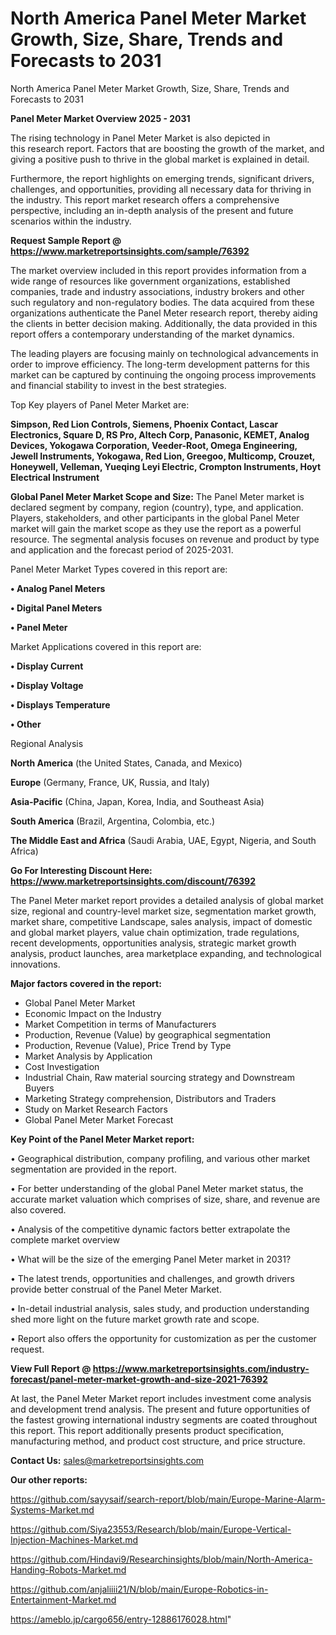 # North America Panel Meter Market Growth, Size, Share, Trends and Forecasts to 2031
North America Panel Meter Market Growth, Size, Share, Trends and Forecasts to 2031

<Strong> Panel Meter Market Overview 2025 - 2031</strong>

The rising technology in Panel Meter Market is also depicted in this research report. Factors that are boosting the growth of the market, and giving a positive push to thrive in the global market is explained in detail.

Furthermore, the report highlights on emerging trends, significant drivers, challenges, and opportunities, providing all necessary data for thriving in the industry. This report market research offers a comprehensive perspective, including an in-depth analysis of the present and future scenarios within the industry.

<strong>Request Sample Report @ <a href=https://www.marketreportsinsights.com/sample/76392>https://www.marketreportsinsights.com/sample/76392</a></strong>

The market overview included in this report provides information from a wide range of resources like government organizations, established companies, trade and industry associations, industry brokers and other such regulatory and non-regulatory bodies. The data acquired from these organizations authenticate the Panel Meter research report, thereby aiding the clients in better decision making. Additionally, the data provided in this report offers a contemporary understanding of the market dynamics.

The leading players are focusing mainly on technological advancements in order to improve efficiency. The long-term development patterns for this market can be captured by continuing the ongoing process improvements and financial stability to invest in the best strategies.

Top Key players of Panel Meter Market are:

<strong>Simpson, Red Lion Controls, Siemens, Phoenix Contact, Lascar Electronics, Square D, RS Pro, Altech Corp, Panasonic, KEMET, Analog Devices, Yokogawa Corporation, Veeder-Root, Omega Engineering, Jewell Instruments, Yokogawa, Red Lion, Greegoo, Multicomp, Crouzet, Honeywell, Velleman, Yueqing Leyi Electric, Crompton Instruments, Hoyt Electrical Instrument</strong>

<strong><b>Global Panel Meter Market Scope and Size:</b></strong>
The Panel Meter market is declared segment by company, region (country), type, and application. Players, stakeholders, and other participants in the global Panel Meter market will gain the market scope as they use the report as a powerful resource. The segmental analysis focuses on revenue and product by type and application and the forecast period of 2025-2031.

Panel Meter Market Types covered in this report are:

<strong>• Analog Panel Meters

• Digital Panel Meters

• Panel Meter</strong>

Market Applications covered in this report are:

<strong>• Display Current

• Display Voltage

• Displays Temperature

• Other</strong> 

Regional Analysis

<strong>North America</strong> (the United States, Canada, and Mexico)

<strong>Europe</strong> (Germany, France, UK, Russia, and Italy)

<strong>Asia-Pacific</strong> (China, Japan, Korea, India, and Southeast Asia)

<strong>South America</strong> (Brazil, Argentina, Colombia, etc.)

<strong>The Middle East and Africa</strong> (Saudi Arabia, UAE, Egypt, Nigeria, and South Africa)

<strong>Go For Interesting Discount Here: <a href=https://www.marketreportsinsights.com/discount/76392>https://www.marketreportsinsights.com/discount/76392</a></strong>

The Panel Meter market report provides a detailed analysis of global market size, regional and country-level market size, segmentation market growth, market share, competitive Landscape, sales analysis, impact of domestic and global market players, value chain optimization, trade regulations, recent developments, opportunities analysis, strategic market growth analysis, product launches, area marketplace expanding, and technological innovations.

<strong><b>Major factors covered in the report:</b></strong>
<ul>
  <li>Global Panel Meter Market </li>
  <li>Economic Impact on the Industry</li>
  <li>Market Competition in terms of Manufacturers</li>
  <li>Production, Revenue (Value) by geographical segmentation</li>
  <li>Production, Revenue (Value), Price Trend by Type</li>
  <li>Market Analysis by Application</li>
  <li>Cost Investigation</li>
  <li>Industrial Chain, Raw material sourcing strategy and Downstream Buyers</li>
  <li>Marketing Strategy comprehension, Distributors and Traders</li>
  <li>Study on Market Research Factors</li>
  <li>Global Panel Meter Market Forecast</li>
</ul>

<strong><b>Key Point of the Panel Meter Market report:</b></strong>

• Geographical distribution, company profiling, and various other market segmentation are provided in the report.

• For better understanding of the global Panel Meter market status, the accurate market valuation which comprises of size, share, and revenue are also covered.

• Analysis of the competitive dynamic factors better extrapolate the complete market overview

• What will be the size of the emerging Panel Meter market in 2031?

• The latest trends, opportunities and challenges, and growth drivers provide better construal of the Panel Meter Market.

• In-detail industrial analysis, sales study, and production understanding shed more light on the future market growth rate and scope.

• Report also offers the opportunity for customization as per the customer request.

<strong><b>View Full Report @ <a href=https://www.marketreportsinsights.com/industry-forecast/panel-meter-market-growth-and-size-2021-76392>https://www.marketreportsinsights.com/industry-forecast/panel-meter-market-growth-and-size-2021-76392</a></b></strong>


At last, the Panel Meter Market report includes investment come analysis and development trend analysis. The present and future opportunities of the fastest growing international industry segments are coated throughout this report. This report additionally presents product specification, manufacturing method, and product cost structure, and price structure.

<strong>Contact Us:</strong>
sales@marketreportsinsights.com

<strong>Our other reports:</strong>

<a href=https://github.com/sayysaif/search-report/blob/main/Europe-Marine-Alarm-Systems-Market.md>https://github.com/sayysaif/search-report/blob/main/Europe-Marine-Alarm-Systems-Market.md</a>

<a href=https://github.com/Siya23553/Research/blob/main/Europe-Vertical-Injection-Machines-Market.md>https://github.com/Siya23553/Research/blob/main/Europe-Vertical-Injection-Machines-Market.md</a>

<a href=https://github.com/Hindavi9/Researchinsights/blob/main/North-America-Handing-Robots-Market.md>https://github.com/Hindavi9/Researchinsights/blob/main/North-America-Handing-Robots-Market.md</a>

<a href=https://github.com/anjaliiii21/N/blob/main/Europe-Robotics-in-Entertainment-Market.md>https://github.com/anjaliiii21/N/blob/main/Europe-Robotics-in-Entertainment-Market.md</a>

<a href=https://ameblo.jp/cargo656/entry-12886176028.html>https://ameblo.jp/cargo656/entry-12886176028.html</a>"
